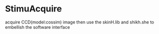 # StimuAcquire #
acquire CCD(model:cossim) image
then use the skinH.lib and shikh.she to embellish the software interface

